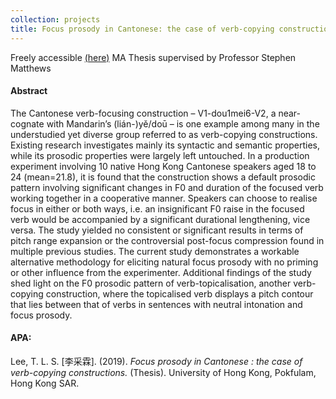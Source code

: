 ```yaml
---
collection: projects
title: Focus prosody in Cantonese: the case of verb-copying constructions
---
```


Freely accessible [(here)]("http://hub.hku.hk/handle/10722/279874")
MA Thesis supervised by Professor Stephen Matthews

#### Abstract
The Cantonese verb-focusing construction – V1-dou1mei6-V2, a near-cognate with Mandarin’s (lián-)yě/doū – is one example among many in the understudied yet diverse group referred to as verb-copying constructions. Existing research investigates mainly its syntactic and semantic properties, while its prosodic properties were largely left untouched. In a production experiment involving 10 native Hong Kong Cantonese speakers aged 18 to 24 (mean=21.8), it is found that the construction shows a default prosodic pattern involving significant changes in F0 and duration of the focused verb working together in a cooperative manner. Speakers can choose to realise focus in either or both ways, i.e. an insignificant F0 raise in the focused verb would be accompanied by a significant durational lengthening, vice versa. The study yielded no consistent or significant results in terms of pitch range expansion or the controversial post-focus compression found in multiple previous studies. The current study demonstrates a workable alternative methodology for eliciting natural focus prosody with no priming or other influence from the experimenter. Additional findings of the study shed light on the F0 prosodic pattern of verb-topicalisation, another verb-copying construction, where the topicalised verb displays a pitch contour that lies between that of verbs in sentences with neutral intonation and focus prosody. 

#### APA:
Lee, T. L. S. [李采霖]. (2019). *Focus prosody in Cantonese : the case of verb-copying constructions.* (Thesis). University of Hong Kong, Pokfulam, Hong Kong SAR.
